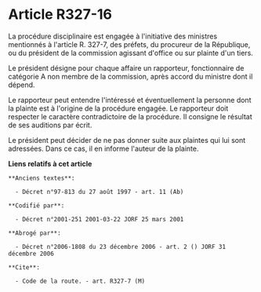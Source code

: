 # Article R327-16

La procédure disciplinaire est engagée à l'initiative des ministres mentionnés à l'article R. 327-7, des préfets, du
procureur de la République, ou du président de la commission agissant d'office ou sur plainte d'un tiers.

Le président désigne pour chaque affaire un rapporteur, fonctionnaire de catégorie A non membre de la commission, après
accord du ministre dont il dépend.

Le rapporteur peut entendre l'intéressé et éventuellement la personne dont la plainte est à l'origine de la procédure
engagée. Le rapporteur doit respecter le caractère contradictoire de la procédure. Il consigne le résultat de ses auditions
par écrit.

Le président peut décider de ne pas donner suite aux plaintes qui lui sont adressées. Dans ce cas, il en informe l'auteur de
la plainte.

**Liens relatifs à cet article**

	**Anciens textes**:

	  - Décret n°97-813 du 27 août 1997 - art. 11 (Ab)

	**Codifié par**:

	  - Décret n°2001-251 2001-03-22 JORF 25 mars 2001

	**Abrogé par**:

	  - Décret n°2006-1808 du 23 décembre 2006 - art. 2 () JORF 31 décembre 2006

	**Cite**:

	  - Code de la route. - art. R327-7 (M)
